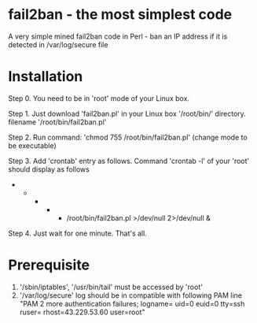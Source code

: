# fail2ban - the most simplest code
A very simple mined fail2ban code in Perl - ban an IP address if it is detected in /var/log/secure file

# Installation

Step 0. You need to be in 'root' mode of your Linux box.

Step 1. Just download 'fail2ban.pl' in your Linux box '/root/bin/' directory.
    filename '/root/bin/fail2ban.pl'

Step 2. Run command: 'chmod 755 /root/bin/fail2ban.pl' (change mode to be executable)

Step 3. Add 'crontab' entry as follows. Command 'crontab -l' of your 'root' should display as follows
* * * * * /root/bin/fail2ban.pl >/dev/null 2>/dev/null &

Step 4. Just wait for one minute. That's all.

# Prerequisite

1. '/sbin/iptables', '/usr/bin/tail' must be accessed by 'root'
2. '/var/log/secure' log should be in compatible with following PAM line
   "PAM 2 more authentication failures; logname= uid=0 euid=0 tty=ssh ruser= rhost=43.229.53.60  user=root"
